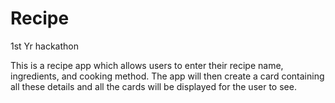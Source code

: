 # Recipe
1st Yr hackathon

This is a recipe app which allows users to enter their recipe name, ingredients, and cooking method.
The app will then create a card containing all these details and all the cards will be displayed for the user to see.